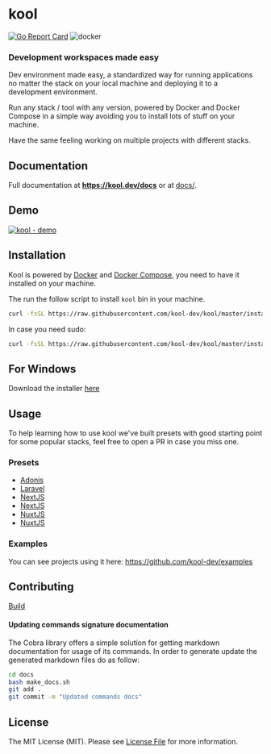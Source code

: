 # kool

[![Go Report Card](https://goreportcard.com/badge/github.com/kool-dev/kool)](https://goreportcard.com/report/github.com/kool-dev/kool)
![docker](https://github.com/kool-dev/kool/workflows/docker/badge.svg)
### Development workspaces made easy

Dev environment made easy, a standardized way for running applications no matter the stack on your local machine and deploying it to a development environment.

Run any stack / tool with any version, powered by Docker and Docker Compose in a simple way avoiding you to install lots of stuff on your machine.

Have the same feeling working on multiple projects with different stacks.

## Documentation

Full documentation at **https://kool.dev/docs** or at [docs/](docs/).

## Demo

<a href="https://www.youtube.com/watch?v=c4LonyQkFEI" target="_blank" title="Click to see full demo">
    <img src="https://user-images.githubusercontent.com/347400/87970968-fad10c80-ca9a-11ea-9bef-a88400b01f2c.png" alt="kool - demo" style="max-width:100%;">
</a>

## Installation

Kool is powered by [Docker](https://docs.docker.com/get-docker/) and [Docker Compose](https://docs.docker.com/compose/install/), you need to have it installed on your machine.

The run the follow script to install `kool` bin in your machine.

```bash
curl -fsSL https://raw.githubusercontent.com/kool-dev/kool/master/install.sh | bash
```
In case you need sudo:

```bash
curl -fsSL https://raw.githubusercontent.com/kool-dev/kool/master/install.sh | sudo bash
```

## For Windows

Download the installer [here](https://github.com/kool-dev/kool/releases)

## Usage

To help learning how to use kool we've built presets with good starting point for some popular stacks, feel free to open a PR in case you miss one.

### Presets

- [Adonis](docs/2-resets/Adonis.md)
- [Laravel](docs/2-Presets/Laravel.md)
- [NextJS](docs/2-Presets/NestJS.md)
- [NextJS](docs/2-Presets/NextJS.md)
- [NuxtJS](docs/2-Presets/NuxtJS.md)
- [NuxtJS](docs/2-Presets/Symfony.md)

### Examples

You can see projects using it here: https://github.com/kool-dev/examples

## Contributing

[Build](docs/build.md)

#### Updating commands signature documentation

The Cobra library offers a simple solution for getting markdown documentation for usage of its commands. In order to generate update the generated markdown files do as follow:

```bash
cd docs
bash make_docs.sh
git add .
git commit -m "Updated commands docs"
```

## License

The MIT License (MIT). Please see [License File](LICENSE.md) for more information.
